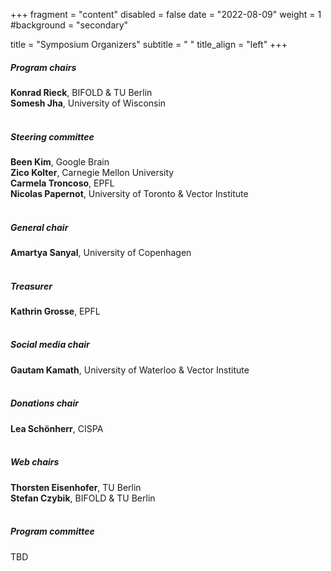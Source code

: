 +++
fragment = "content"
disabled = false
date = "2022-08-09"
weight = 1
#background = "secondary"

title = "Symposium Organizers"
subtitle = " "
title_align = "left"
+++

##### Program chairs
**Konrad Rieck**, BIFOLD & TU Berlin    
**Somesh Jha**, University of Wisconsin
<br><br>

##### Steering committee
**Been Kim**, Google Brain    
**Zico Kolter**, Carnegie Mellon University    
**Carmela Troncoso**, EPFL    
**Nicolas Papernot**, University of Toronto & Vector Institute
<br><br>

##### General chair
**Amartya Sanyal**, University of Copenhagen
<br><br>

##### Treasurer
**Kathrin Grosse**, EPFL
<br><br>

##### Social media chair
**Gautam Kamath**, University of Waterloo & Vector Institute
<br><br>

##### Donations chair
**Lea Schönherr**, CISPA
<br><br>

##### Web chairs
**Thorsten Eisenhofer**, TU Berlin    
**Stefan Czybik**, BIFOLD & TU Berlin
<br><br>

##### Program committee
TBD